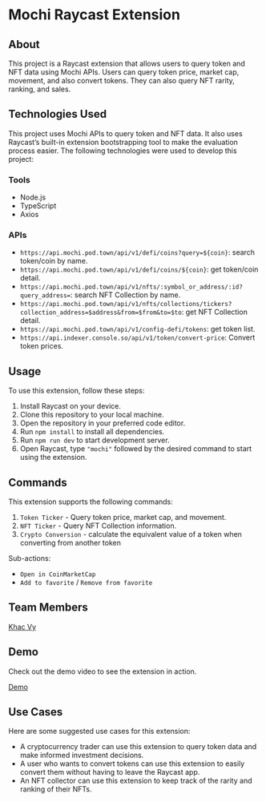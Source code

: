 # Mochi Raycast Extension

## About

This project is a Raycast extension that allows users to query token and NFT data using Mochi APIs. Users can query token price, market cap, movement, and also convert tokens. They can also query NFT rarity, ranking, and sales.

## Technologies Used

This project uses Mochi APIs to query token and NFT data. It also uses Raycast’s built-in extension bootstrapping tool to make the evaluation process easier. The following technologies were used to develop this project:

### Tools

- Node.js
- TypeScript
- Axios

### APIs

- `https://api.mochi.pod.town/api/v1/defi/coins?query=${coin}`: search token/coin by name.
- `https://api.mochi.pod.town/api/v1/defi/coins/${coin}`: get token/coin detail.
- `https://api.mochi.pod.town/api/v1/nfts/:symbol_or_address/:id?query_address=`: search NFT Collection by name.
- `https://api.mochi.pod.town/api/v1/nfts/collections/tickers?collection_address=$address&from=$from&to=$to`: get NFT Collection detail.
- `https://api.mochi.pod.town/api/v1/config-defi/tokens`: get token list.
- `https://api.indexer.console.so/api/v1/token/convert-price`: Convert token prices.

## Usage

To use this extension, follow these steps:

1. Install Raycast on your device.
2. Clone this repository to your local machine.
3. Open the repository in your preferred code editor.
4. Run `npm install` to install all dependencies.
5. Run `npm run dev` to start development server.
6. Open Raycast, type `"mochi"` followed by the desired command to start using the extension.

## Commands

This extension supports the following commands:

1. `Token Ticker` - Query token price, market cap, and movement.
2. `NFT Ticker` - Query NFT Collection information.
3. `Crypto Conversion` - calculate the equivalent value of a token when converting from another token

Sub-actions:

- `Open in CoinMarketCap`
- `Add to favorite` / `Remove from favorite`

## Team Members

[Khac Vy](https://github.com/trankhacvy)

## Demo

Check out the demo video to see the extension in action.

[Demo](./demo/mochi-raycast.mov)

## Use Cases

Here are some suggested use cases for this extension:

- A cryptocurrency trader can use this extension to query token data and make informed investment decisions.
- A user who wants to convert tokens can use this extension to easily convert them without having to leave the Raycast app.
- An NFT collector can use this extension to keep track of the rarity and ranking of their NFTs.
